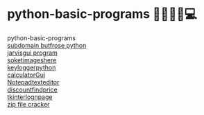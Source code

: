#                                                           python-basic-programs 👩‍💻👩‍💻💻
python-basic-programs <br />
[subdomain butfrose python](https://github.com/mrirfankhan/python-basic--programs/blob/main/subdomain-brutforse)<br />
[jarvisgui program ](https://github.com/mrirfankhan/python-basic--programs/tree/main/jarvisguiproject)<br />
[soketimageshere](https://github.com/mrirfankhan/python-basic--programs/tree/main/soketimagesher)<br />
[keyloggerpython](https://github.com/mrirfankhan/python-basic--programs/blob/main/keylogger.py)<br />
[calculatorGui](https://github.com/mrirfankhan/python-basic--programs/blob/main/calculator.py)<br />
[Notepadtexteditor](https://github.com/mrirfankhan/python-basic--programs/blob/main/Notepad.py)<br />
[discountfindprice](https://github.com/mrirfankhan/python-basic--programs/blob/main/discount.py)<br />
[tkinterlognpage](https://github.com/mrirfankhan/python-basic--programs/blob/main/tkloginpage.py)<br />
[zip file cracker](https://github.com/mrirfankhan/python-basic--programs/blob/main/zipfilecracker.py)
